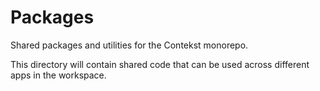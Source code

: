 # Packages

Shared packages and utilities for the Contekst monorepo.

This directory will contain shared code that can be used across different apps in the workspace.